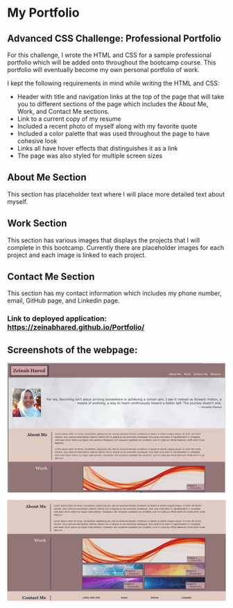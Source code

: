 # My Portfolio 

## Advanced CSS Challenge: Professional Portfolio 

For this challenge, I wrote the HTML and CSS for a sample professional portfolio which will be added onto throughout the bootcamp course. This portfolio will eventually become my own personal portfolio of work. 

I kept the following requirements in mind while writing the HTML and CSS: 

* Header with title and navigation links at the top of the page that will take you to different sections of the page which includes the About Me, Work, and Contact Me sections. 
* Link to a current copy of my resume 
* Included a recent photo of myself along with my favorite quote 
* Included a color palette that was used throughout the page to have cohesive look 
* Links all have hover effects that distinguishes it as a link 
* The page was also styled for multiple screen sizes 

## About Me Section 
This section has placeholder text where I will place more detailed text about myself. 

## Work Section 
This section has various images that displays the projects that I will complete in this bootcamp. Currently there are placeholder images for each project and each image is linked to each project. 

## Contact Me Section 
This section has my contact information which includes my phone number, email, GitHub page, and Linkedin page. 

### Link to deployed application: https://zeinabhared.github.io/Portfolio/

## Screenshots of the webpage: 

![screenshot 1](./assets%20/images/Screenshot-1.png)

![screenshot 2](./assets%20/images/Screenshot-2.png)

